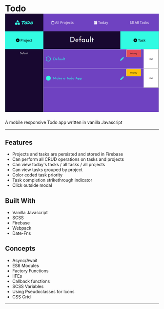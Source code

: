 Todo
![Alt text](./todo.png "Title")
============

A mobile responsive Todo app written in vanilla Javascript

---

## Features
- Projects and tasks are persisted and stored in Firebase
- Can perform all CRUD operations on tasks and projects
- Can view today's tasks / all tasks / all projects
- Can view tasks grouped by project
- Color coded task priority
- Task completion strikethrough indicator
- Click outside modal
## Built With
- Vanilla Javascript
- SCSS
- Firebase
- Webpack
- Date-Fns
## Concepts
- Async/Await
- ES6 Modules
- Factory Functions
- IIFEs
- Callback functions
- SCSS Variables
- Using Pseudoclasses for Icons
- CSS Grid
---

